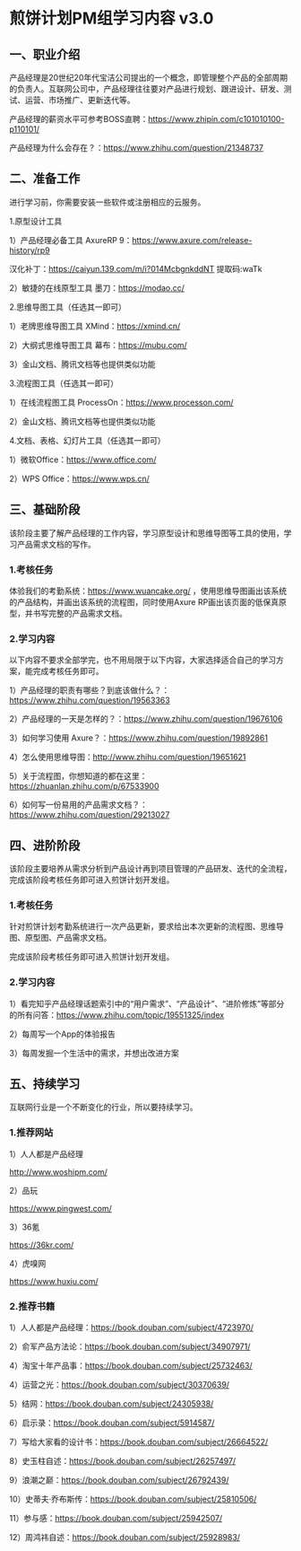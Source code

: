 # 煎饼计划PM组学习内容 v3.0

## 一、职业介绍

产品经理是20世纪20年代宝洁公司提出的一个概念，即管理整个产品的全部周期的负责人。互联网公司中，产品经理往往要对产品进行规划、跟进设计、研发、测试、运营、市场推广、更新迭代等。

产品经理的薪资水平可参考BOSS直聘：https://www.zhipin.com/c101010100-p110101/

产品经理为什么会存在？：https://www.zhihu.com/question/21348737

## 二、准备工作

进行学习前，你需要安装一些软件或注册相应的云服务。

1.原型设计工具 

1）产品经理必备工具 AxureRP 9：https://www.axure.com/release-history/rp9

汉化补丁：https://caiyun.139.com/m/i?014McbgnkddNT 提取码:waTk

2）敏捷的在线原型工具 墨刀：https://modao.cc/

2.思维导图工具（任选其一即可）

1）老牌思维导图工具 XMind：https://xmind.cn/

2）大纲式思维导图工具 幕布：https://mubu.com/

3）金山文档、腾讯文档等也提供类似功能

3.流程图工具（任选其一即可）

1）在线流程图工具 ProcessOn：https://www.processon.com/

2）金山文档、腾讯文档等也提供类似功能

4.文档、表格、幻灯片工具（任选其一即可）

1）微软Office：https://www.office.com/

2）WPS Office：https://www.wps.cn/

## 三、基础阶段

该阶段主要了解产品经理的工作内容，学习原型设计和思维导图等工具的使用，学习产品需求文档的写作。

### 1.考核任务

体验我们的考勤系统：https://www.wuancake.org/ ，使用思维导图画出该系统的产品结构，并画出该系统的流程图，同时使用Axure RP画出该页面的低保真原型，并书写完整的产品需求文档。

### 2.学习内容

以下内容不要求全部学完，也不用局限于以下内容，大家选择适合自己的学习方案，能完成考核任务即可。

1）产品经理的职责有哪些？到底该做什么？：https://www.zhihu.com/question/19563363

2）产品经理的一天是怎样的？：https://www.zhihu.com/question/19676106

3）如何学习使用 Axure？：https://www.zhihu.com/question/19892861

4）怎么使用思维导图：http://www.zhihu.com/question/19651621

5）关于流程图，你想知道的都在这里：https://zhuanlan.zhihu.com/p/67533900

6）如何写一份易用的产品需求文档？：https://www.zhihu.com/question/29213027

## 四、进阶阶段

该阶段主要培养从需求分析到产品设计再到项目管理的产品研发、迭代的全流程，完成该阶段考核任务即可进入煎饼计划开发组。

### 1.考核任务

针对煎饼计划考勤系统进行一次产品更新，要求给出本次更新的流程图、思维导图、原型图、产品需求文档。

完成该阶段考核任务即可进入煎饼计划开发组。

### 2.学习内容

1）看完知乎产品经理话题索引中的“用户需求”、“产品设计”、“进阶修炼”等部分的所有问答：https://www.zhihu.com/topic/19551325/index

2）每周写一个App的体验报告

3）每周发掘一个生活中的需求，并想出改进方案

## 五、持续学习

互联网行业是一个不断变化的行业，所以要持续学习。

### 1.推荐网站

1）人人都是产品经理

http://www.woshipm.com/

2）品玩

https://www.pingwest.com/

3）36氪

https://36kr.com/

4）虎嗅网

https://www.huxiu.com/

### 2.推荐书籍

1）人人都是产品经理：https://book.douban.com/subject/4723970/

2）俞军产品方法论：https://book.douban.com/subject/34907971/

4）淘宝十年产品事：https://book.douban.com/subject/25732463/

4）运营之光：https://book.douban.com/subject/30370639/

5）结网：https://book.douban.com/subject/24305938/

6）启示录：https://book.douban.com/subject/5914587/

7）写给大家看的设计书：https://book.douban.com/subject/26664522/

8）史玉柱自述：https://book.douban.com/subject/26257497/

9）浪潮之巅：https://book.douban.com/subject/26792439/

10）史蒂夫·乔布斯传：https://book.douban.com/subject/25810506/

11）参与感：https://book.douban.com/subject/25942507/

12）周鸿祎自述：https://book.douban.com/subject/25928983/







